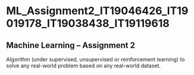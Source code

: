 # ML_Assignment2_IT19046426_IT19019178_IT19038438_IT19119618
## Machine Learning – Assignment 2 
Algorithm (under supervised, unsupervised or reinforcement learning) to solve any real-world problem based on any real-world dataset.
